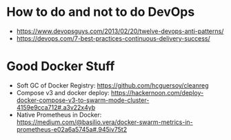 # How to do and not to do DevOps
- https://www.devopsguys.com/2013/02/20/twelve-devops-anti-patterns/
- https://devops.com/7-best-practices-continuous-delivery-success/



# Good Docker Stuff 
- Soft GC of Docker Registry: 
https://github.com/hcguersoy/cleanreg
- Compose v3 and docker deploy: 
https://hackernoon.com/deploy-docker-compose-v3-to-swarm-mode-cluster-4159e9cca712#.a3v22x4yb
- Native Prometheus in Docker: https://medium.com/@basilio.vera/docker-swarm-metrics-in-prometheus-e02a6a5745a#.945iv75t2
